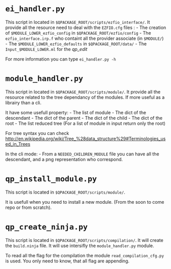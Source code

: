 # `ei_handler.py`

This script in located in `$QPACKAGE_ROOT/scripts/ezfio_interface/`.
It provide all the resource need to deal with the `EZFIO.cfg` files :
    - The creation of `$MODULE_LOWER_ezfio_config` in `$QPACKAGE_ROOT/ezfio/config`
    - The `ezfio_interface.irp.f` who containt all the provider associate (in `$MODULE/`)
    - The `$MODULE_LOWER_ezfio_defaults` in `$QPACKAGE_ROOT/data/`
    - The `Input_$MODULE_LOWER.ml` for the *qp_edit*

For more information you can type `ei_handler.py -h`

# `module_handler.py`

This script in located in `$QPACKAGE_ROOT/scripts/module/`.
It provide all the resource related to the tree dependancy of the modules.
If more useful as a librairy than a cli.

It have some usefull property:
    - The list of module
    - The dict of the descendant
    - The dict of the parent
    - The dict of the child
    - The dict of the root
    - The list reduced tree (For a list of module in input return only the root)

For tree syntax you can check http://en.wikipedia.org/wiki/Tree_%28data_structure%29#Terminologies_used_in_Trees

In the cli mode:
    - From a `NEEDED_CHILDREN_MODULE` file you can have all the descendant, and a png
    representation who correspond.


# `qp_install_module.py`
This script is located in `$QPACKAGE_ROOT/scripts/module/`.

It is usefull when you need to install a new module. (From the soon to come repo or from scratch).

# `qp_create_ninja.py`

This script is located in `$QPACKAGE_ROOT/scripts/compilation/`.
It will create the `build.ninja` file. It will use intersifly the `module_handler.py` module.

To read all the flag for the compilation the module `read_compilation_cfg.py` is used. 
You only need to know, that all flag are appending.
